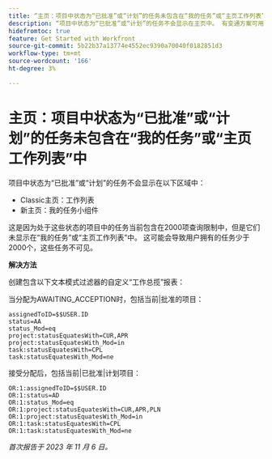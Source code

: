 ```yaml
---
title: “主页：项目中状态为“已批准”或“计划”的任务未包含在“我的任务”或“主页工作列表”中”
description: “项目中状态为“已批准”或“计划”的任务不会显示在主页中。 有变通方案可用。”
hidefromtoc: true
feature: Get Started with Workfront
source-git-commit: 5b22b37a13774e4552ec9390a70040f0182851d3
workflow-type: tm+mt
source-wordcount: '166'
ht-degree: 3%

---
```



# 主页：项目中状态为“已批准”或“计划”的任务未包含在“我的任务”或“主页工作列表”中

项目中状态为“已批准”或“计划”的任务不会显示在以下区域中：

* Classic主页：工作列表
* 新主页：我的任务小组件

这是因为处于这些状态的项目中的任务当前包含在2000项查询限制中，但是它们未显示在“我的任务”或“主页工作列表”中。 这可能会导致用户拥有的任务少于2000个，这些任务不可见。

**解决方法**

创建包含以下文本模式过滤器的自定义“工作总揽”报表：

当分配为AWAITING_ACCEPTION时，包括当前|批准的项目：

```
assignedToID=$$USER.ID
status=AA
status_Mod=eq
project:statusEquatesWith=CUR,APR
project:statusEquatesWith_Mod=in
task:statusEquatesWith=CPL
task:statusEquatesWith_Mod=ne
```

接受分配后，包括当前|已批准|计划项目：

```
OR:1:assignedToID=$$USER.ID
OR:1:status=AD
OR:1:status_Mod=eq
OR:1:project:statusEquatesWith=CUR,APR,PLN
OR:1:project:statusEquatesWith_Mod=in
OR:1:task:statusEquatesWith=CPL
OR:1:task:statusEquatesWith_Mod=ne
```

_首次报告于 2023 年 11 月 6 日。_
